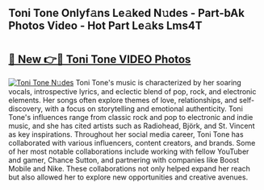 ## Toni Tone Onlyf𝚊ns Le𝚊ked N𝚞des - Part-bAk Photos Video - Hot Part Le𝚊ks Lms4T

# <h2><a href="http://ab49850.deff.icu/?id=Toni+Tone">🔗 New 👉🔴 Toni Tone VIDEO Photos</a></h2>

[![Toni Tone N𝚞des](https://i.imgur.com/rIISA9y.gif)](http://ab49850.deff.icu/?id=Toni+Tone)
Toni Tone's music is characterized by her soaring vocals, introspective lyrics, and eclectic blend of pop, rock, and electronic elements. Her songs often explore themes of love, relationships, and self-discovery, with a focus on storytelling and emotional authenticity. Toni Tone's influences range from classic rock and pop to electronic and indie music, and she has cited artists such as Radiohead, Björk, and St. Vincent as key inspirations. Throughout her social media career, Toni Tone has collaborated with various influencers, content creators, and brands. Some of her most notable collaborations include working with fellow YouTuber and gamer, Chance Sutton, and partnering with companies like Boost Mobile and Nike. These collaborations not only helped expand her reach but also allowed her to explore new opportunities and creative avenues.
